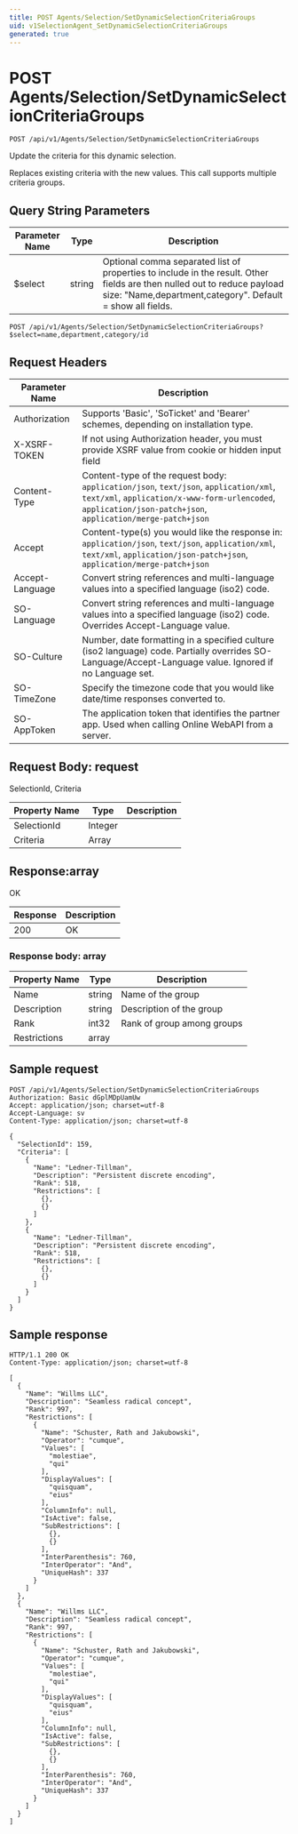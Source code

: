 ```yaml
---
title: POST Agents/Selection/SetDynamicSelectionCriteriaGroups
uid: v1SelectionAgent_SetDynamicSelectionCriteriaGroups
generated: true
---
```


# POST Agents/Selection/SetDynamicSelectionCriteriaGroups

```http
POST /api/v1/Agents/Selection/SetDynamicSelectionCriteriaGroups
```

Update the criteria for this dynamic selection.


Replaces existing criteria with the new values. This call supports multiple criteria groups.






## Query String Parameters

| Parameter Name | Type |  Description |
|----------------|------|--------------|
| $select | string |  Optional comma separated list of properties to include in the result. Other fields are then nulled out to reduce payload size: "Name,department,category". Default = show all fields. |

```http
POST /api/v1/Agents/Selection/SetDynamicSelectionCriteriaGroups?$select=name,department,category/id
```


## Request Headers

| Parameter Name | Description |
|----------------|-------------|
| Authorization  | Supports 'Basic', 'SoTicket' and 'Bearer' schemes, depending on installation type. |
| X-XSRF-TOKEN   | If not using Authorization header, you must provide XSRF value from cookie or hidden input field |
| Content-Type | Content-type of the request body: `application/json`, `text/json`, `application/xml`, `text/xml`, `application/x-www-form-urlencoded`, `application/json-patch+json`, `application/merge-patch+json` |
| Accept         | Content-type(s) you would like the response in: `application/json`, `text/json`, `application/xml`, `text/xml`, `application/json-patch+json`, `application/merge-patch+json` |
| Accept-Language | Convert string references and multi-language values into a specified language (iso2) code. |
| SO-Language | Convert string references and multi-language values into a specified language (iso2) code. Overrides Accept-Language value. |
| SO-Culture | Number, date formatting in a specified culture (iso2 language) code. Partially overrides SO-Language/Accept-Language value. Ignored if no Language set. |
| SO-TimeZone | Specify the timezone code that you would like date/time responses converted to. |
| SO-AppToken | The application token that identifies the partner app. Used when calling Online WebAPI from a server. |

## Request Body: request 

SelectionId, Criteria 

| Property Name | Type |  Description |
|----------------|------|--------------|
| SelectionId | Integer |  |
| Criteria | Array |  |

## Response:array

OK

| Response | Description |
|----------------|-------------|
| 200 | OK |

### Response body: array

| Property Name | Type |  Description |
|----------------|------|--------------|
| Name | string | Name of the group |
| Description | string | Description of the group |
| Rank | int32 | Rank of group among groups |
| Restrictions | array |  |

## Sample request

```http!
POST /api/v1/Agents/Selection/SetDynamicSelectionCriteriaGroups
Authorization: Basic dGplMDpUamUw
Accept: application/json; charset=utf-8
Accept-Language: sv
Content-Type: application/json; charset=utf-8

{
  "SelectionId": 159,
  "Criteria": [
    {
      "Name": "Ledner-Tillman",
      "Description": "Persistent discrete encoding",
      "Rank": 518,
      "Restrictions": [
        {},
        {}
      ]
    },
    {
      "Name": "Ledner-Tillman",
      "Description": "Persistent discrete encoding",
      "Rank": 518,
      "Restrictions": [
        {},
        {}
      ]
    }
  ]
}
```

## Sample response

```http_
HTTP/1.1 200 OK
Content-Type: application/json; charset=utf-8

[
  {
    "Name": "Willms LLC",
    "Description": "Seamless radical concept",
    "Rank": 997,
    "Restrictions": [
      {
        "Name": "Schuster, Rath and Jakubowski",
        "Operator": "cumque",
        "Values": [
          "molestiae",
          "qui"
        ],
        "DisplayValues": [
          "quisquam",
          "eius"
        ],
        "ColumnInfo": null,
        "IsActive": false,
        "SubRestrictions": [
          {},
          {}
        ],
        "InterParenthesis": 760,
        "InterOperator": "And",
        "UniqueHash": 337
      }
    ]
  },
  {
    "Name": "Willms LLC",
    "Description": "Seamless radical concept",
    "Rank": 997,
    "Restrictions": [
      {
        "Name": "Schuster, Rath and Jakubowski",
        "Operator": "cumque",
        "Values": [
          "molestiae",
          "qui"
        ],
        "DisplayValues": [
          "quisquam",
          "eius"
        ],
        "ColumnInfo": null,
        "IsActive": false,
        "SubRestrictions": [
          {},
          {}
        ],
        "InterParenthesis": 760,
        "InterOperator": "And",
        "UniqueHash": 337
      }
    ]
  }
]
```